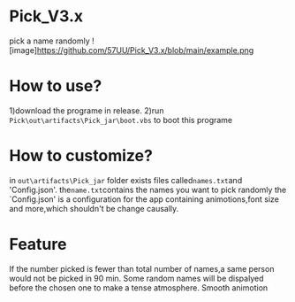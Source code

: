 # Pick_V3.x
pick a name randomly
![image]https://github.com/57UU/Pick_V3.x/blob/main/example.png
# How to use?
1)download the programe in release.
2)run `Pick\out\artifacts\Pick_jar\boot.vbs` to boot this programe
# How to customize?
in `out\artifacts\Pick_jar` folder exists files called`names.txt`and 'Config.json'.
the`name.txt`contains the names you want to pick randomly
the `Config.json' is a configuration for the app containing animotions,font size and more,which shouldn't be change causally.
# Feature
If the number picked is fewer than total number of names,a same person would not be picked in 90 min.
Some random names will be dispalyed before the chosen one to make a tense atmosphere.
Smooth animotion

